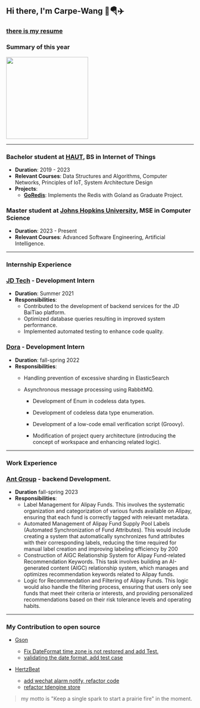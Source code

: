 ## Hi there, I'm Carpe-Wang 👋🪂✈️
### [there is my resume](https://github.com/Carpe-Wang/Carpe-Wang/blob/main/Kaipeng%20Wang's.pdf)
### Summary of this year
<img align="" height="220px" src="https://github-readme-stats.vercel.app/api/top-langs/?username=Carpe-Wang&hide_title=true&hide_border=true&layout=compact&bg_color=0,73FA79,73FDFF,D783FF&theme=graywhite&locale=en" />

------------------------------------

### Bachelor student at [HAUT](https://computer.haut.edu.cn/), BS in Internet of Things
- **Duration**: 2019 - 2023
- **Relevant Courses**: Data Structures and Algorithms, Computer Networks, Principles of IoT, System Architecture Design
- **Projects**: 
  - **[GoRedis](https://github.com/Carpe-Wang/GoRedis)**: Implements the Redis with Goland as Graduate Project.

### Master student at  [Johns Hopkins University](https://engineering.jhu.edu), MSE in Computer Science
- **Duration**: 2023 - Present
- **Relevant Courses**: Advanced Software Engineering, Artificial Intelligence.

------------------------------------
### Internship Experience

### [JD Tech](https://www.jdt.com.cn/) -  Development Intern
- **Duration**: Summer 2021
- **Responsibilities**: 
  - Contributed to the development of backend services for the JD BaiTiao platform.
  - Optimized database queries resulting in improved system performance.
  - Implemented automated testing to enhance code quality.

### [Dora](https://www.dora.run/) - Development Intern
- **Duration**: fall-spring 2022
- **Responsibilities**:
  - Handling prevention of excessive sharding in ElasticSearch
  
  - Asynchronous message processing using RabbitMQ.

	- Development of Enum in codeless data types.

	- Development of codeless data type enumeration.

	- Development of a low-code email verification script (Groovy).

	- Modification of project query architecture (introducing the concept of workspace and enhancing related logic).

------------------------------------
### Work Experience
### [Ant Group](https://www.antgroup.com/en) - backend Development.
- **Duration** fall-spring 2023
- **Responsibilities**:
	* Label Management for Alipay Funds. This involves the systematic organization and categorization of various funds available on Alipay, ensuring that each fund is correctly tagged with relevant metadata.
	* Automated Management of Alipay Fund Supply Pool Labels (Automated Synchronization of Fund Attributes). This would include creating a system that automatically synchronizes fund attributes with their corresponding labels, reducing the time required for manual label creation and improving labeling efficiency by 200
	* Construction of AIGC Relationship System for Alipay Fund-related Recommendation Keywords. This task involves building an AI-generated content (AIGC) relationship system, which manages and optimizes recommendation keywords related to Alipay funds.
	* Logic for Recommendation and Filtering of Alipay Funds. This logic would also handle the filtering process, ensuring that users only see funds that meet their criteria or interests, and providing personalized recommendations based on their risk tolerance levels and operating habits.
------------------------------------

### My Contribution to open source
- [Gson](https://github.com/google/gson)
  - [Fix DateFormat time zone is not restored and add Test.](https://github.com/google/gson/pull/2549)
  - [validating the date format, add test case](https://github.com/google/gson/pull/2538)
 
- [HertzBeat](https://github.com/dromara/hertzbeat)
  - [add wechat alarm notify, refactor code ](https://github.com/dromara/hertzbeat/pull/1516)
  - [refactor tdengine store](https://github.com/dromara/hertzbeat/pull/1513)
 
> my motto is "Keep a single spark to start a prairie fire" in the moment.
